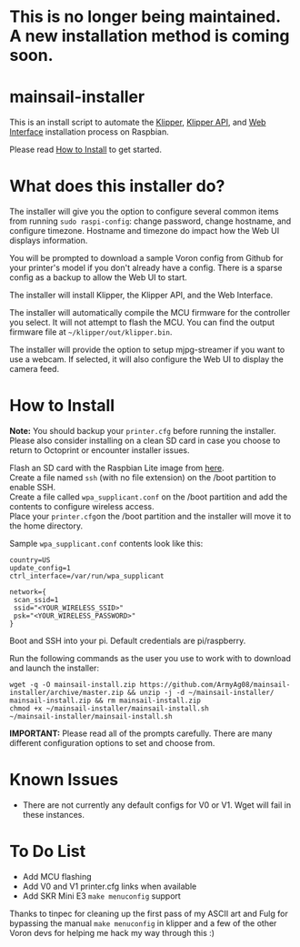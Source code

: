 # This is no longer being maintained. A new installation method is coming soon.

# mainsail-installer
This is an install script to automate the [Klipper](https://github.com/KevinOConnor/klipper), [Klipper API](https://github.com/Arksine/klipper/tree/work-web_server-20200131), and [Web Interface](https://github.com/meteyou/mainsail) installation process on Raspbian.  

Please read [How to Install](https://github.com/ArmyAg08/mainsail-installer#how-to-install) to get started.  

# What does this installer do?  
The installer will give you the option to configure several common items from running `sudo raspi-config`: change password, change hostname, and configure timezone. Hostname and timezone do impact how the Web UI displays information.

You will be prompted to download a sample Voron config from Github for your printer\'s model if you don\'t already have a config. There is a sparse config as a backup to allow the Web UI to start.  

The installer will install Klipper, the Klipper API, and the Web Interface.  

The installer will automatically compile the MCU firmware for the controller you select. It will not attempt to flash the MCU. You can find the output firmware file at `~/klipper/out/klipper.bin`.  

The installer will provide the option to setup mjpg-streamer if you want to use a webcam. If selected, it will also configure the Web UI to display the camera feed.  

# How to Install
**Note:** You should backup your `printer.cfg` before running the installer. Please also consider installing on a clean SD card in case you choose to return to Octoprint or encounter installer issues.  

Flash an SD card with the Raspbian Lite image from [here](https://www.raspberrypi.org/downloads/raspbian/).  
Create a file named `ssh` (with no file extension) on the /boot partition to enable SSH.  
Create a file called `wpa_supplicant.conf` on the /boot partition and add the contents to configure wireless access.  
Place your `printer.cfg`on the /boot partition and the installer will move it to the home directory.

Sample `wpa_supplicant.conf` contents look like this:  

    country=US
    update_config=1
    ctrl_interface=/var/run/wpa_supplicant

    network={
     scan_ssid=1
     ssid="<YOUR_WIRELESS_SSID>"
     psk="<YOUR_WIRELESS_PASSWORD>"
    }  

Boot and SSH into your pi. Default credentials are pi/raspberry.  

Run the following commands as the user you use to work with to download and launch the installer:  

    wget -q -O mainsail-install.zip https://github.com/ArmyAg08/mainsail-installer/archive/master.zip && unzip -j -d ~/mainsail-installer/ mainsail-install.zip && rm mainsail-install.zip
    chmod +x ~/mainsail-installer/mainsail-install.sh
    ~/mainsail-installer/mainsail-install.sh
	
**IMPORTANT:** Please read all of the prompts carefully. There are many different configuration options to set and choose from.  

# Known Issues
* There are not currently any default configs for V0 or V1. Wget will fail in these instances.  

# To Do List
* Add MCU flashing  
* Add V0 and V1 printer.cfg links when available  
* Add SKR Mini E3 `make menuconfig` support  

Thanks to tinpec for cleaning up the first pass of my ASCII art and Fulg for bypassing the manual `make menuconfig` in klipper and a few of the other Voron devs for helping me hack my way through this :)

